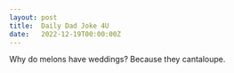 ```yaml
---
layout: post
title:  Daily Dad Joke 4U
date:   2022-12-19T00:00:00Z
---
```

Why do melons have weddings? Because they cantaloupe.
